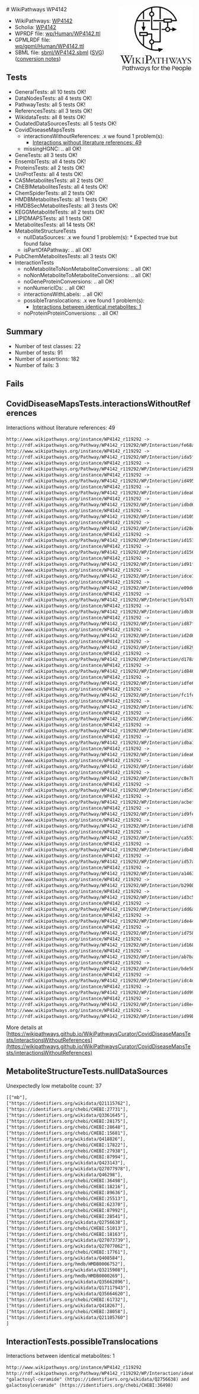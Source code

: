 <img style="float: right; width: 200px" src="../logo.png" />
# WikiPathways WP4142

* WikiPathways: [WP4142](https://identifiers.org/wikipathways:WP4142)
* Scholia: [WP4142](https://scholia.toolforge.org/wikipathways/WP4142)
* WPRDF file: [wp/Human/WP4142.ttl](../wp/Human/WP4142.ttl)
* GPMLRDF file: [wp/gpml/Human/WP4142.ttl](../wp/gpml/Human/WP4142.ttl)
* SBML file: [sbml/WP4142.sbml](../sbml/WP4142.sbml) ([SVG](../sbml/WP4142.svg)) ([conversion notes](../sbml/WP4142.txt))

## Tests
* GeneralTests: all 10 tests OK!
* DataNodesTests: all 4 tests OK!
* PathwayTests: all 5 tests OK!
* ReferencesTests: all 3 tests OK!
* WikidataTests: all 8 tests OK!
* OudatedDataSourcesTests: all 5 tests OK!
* CovidDiseaseMapsTests
    * interactionsWithoutReferences: .x we found 1 problem(s):
        * [Interactions without literature references: 49](#9701cd47)
    * missingHGNC: .. all OK!
* GeneTests: all 3 tests OK!
* EnsemblTests: all 4 tests OK!
* ProteinsTests: all 2 tests OK!
* UniProtTests: all 4 tests OK!
* CASMetabolitesTests: all 2 tests OK!
* ChEBIMetabolitesTests: all 4 tests OK!
* ChemSpiderTests: all 2 tests OK!
* HMDBMetabolitesTests: all 1 tests OK!
* HMDBSecMetabolitesTests: all 3 tests OK!
* KEGGMetaboliteTests: all 2 tests OK!
* LIPIDMAPSTests: all 1 tests OK!
* MetabolitesTests: all 14 tests OK!
* MetaboliteStructureTests
    * nullDataSources: .x we found 1 problem(s):
            * Expected true but found false
    * isPartOfAPathway: .. all OK!
* PubChemMetabolitesTests: all 3 tests OK!
* InteractionTests
    * noMetaboliteToNonMetaboliteConversions: .. all OK!
    * noNonMetaboliteToMetaboliteConversions: .. all OK!
    * noGeneProteinConversions: .. all OK!
    * nonNumericIDs: .. all OK!
    * interactionsWithLabels: .. all OK!
    * possibleTranslocations: .x we found 1 problem(s):
        * [Interactions between identical metabolites: 1](#d59038c4)
    * noProteinProteinConversions: .. all OK!


## Summary

* Number of test classes: 22
* Number of tests: 91
* Number of assertions: 182
* Number of fails: 3

## Fails

<a name="9701cd47" />

## CovidDiseaseMapsTests.interactionsWithoutReferences

Interactions without literature references: 49
```
http://www.wikipathways.org/instance/WP4142_r119292 -> http://rdf.wikipathways.org/Pathway/WP4142_r119292/WP/Interaction/fe68a
http://www.wikipathways.org/instance/WP4142_r119292 -> http://rdf.wikipathways.org/Pathway/WP4142_r119292/WP/Interaction/ida5f5ce6e
http://www.wikipathways.org/instance/WP4142_r119292 -> http://rdf.wikipathways.org/Pathway/WP4142_r119292/WP/Interaction/id25b1ec2f
http://www.wikipathways.org/instance/WP4142_r119292 -> http://rdf.wikipathways.org/Pathway/WP4142_r119292/WP/Interaction/id495977f9
http://www.wikipathways.org/instance/WP4142_r119292 -> http://rdf.wikipathways.org/Pathway/WP4142_r119292/WP/Interaction/idea071e50
http://www.wikipathways.org/instance/WP4142_r119292 -> http://rdf.wikipathways.org/Pathway/WP4142_r119292/WP/Interaction/idbd638ee
http://www.wikipathways.org/instance/WP4142_r119292 -> http://rdf.wikipathways.org/Pathway/WP4142_r119292/WP/Interaction/id105d499e
http://www.wikipathways.org/instance/WP4142_r119292 -> http://rdf.wikipathways.org/Pathway/WP4142_r119292/WP/Interaction/id28ebcdd2
http://www.wikipathways.org/instance/WP4142_r119292 -> http://rdf.wikipathways.org/Pathway/WP4142_r119292/WP/Interaction/id151e281
http://www.wikipathways.org/instance/WP4142_r119292 -> http://rdf.wikipathways.org/Pathway/WP4142_r119292/WP/Interaction/id156a58cf
http://www.wikipathways.org/instance/WP4142_r119292 -> http://rdf.wikipathways.org/Pathway/WP4142_r119292/WP/Interaction/id91fff485
http://www.wikipathways.org/instance/WP4142_r119292 -> http://rdf.wikipathways.org/Pathway/WP4142_r119292/WP/Interaction/idce1de0ee
http://www.wikipathways.org/instance/WP4142_r119292 -> http://rdf.wikipathways.org/Pathway/WP4142_r119292/WP/Interaction/e09dd
http://www.wikipathways.org/instance/WP4142_r119292 -> http://rdf.wikipathways.org/Pathway/WP4142_r119292/WP/Interaction/b1478
http://www.wikipathways.org/instance/WP4142_r119292 -> http://rdf.wikipathways.org/Pathway/WP4142_r119292/WP/Interaction/idb362b296
http://www.wikipathways.org/instance/WP4142_r119292 -> http://rdf.wikipathways.org/Pathway/WP4142_r119292/WP/Interaction/id87fd0f1
http://www.wikipathways.org/instance/WP4142_r119292 -> http://rdf.wikipathways.org/Pathway/WP4142_r119292/WP/Interaction/id2d62af4b
http://www.wikipathways.org/instance/WP4142_r119292 -> http://rdf.wikipathways.org/Pathway/WP4142_r119292/WP/Interaction/id829e207b
http://www.wikipathways.org/instance/WP4142_r119292 -> http://rdf.wikipathways.org/Pathway/WP4142_r119292/WP/Interaction/d178a
http://www.wikipathways.org/instance/WP4142_r119292 -> http://rdf.wikipathways.org/Pathway/WP4142_r119292/WP/Interaction/id84610333
http://www.wikipathways.org/instance/WP4142_r119292 -> http://rdf.wikipathways.org/Pathway/WP4142_r119292/WP/Interaction/idfe6a398a
http://www.wikipathways.org/instance/WP4142_r119292 -> http://rdf.wikipathways.org/Pathway/WP4142_r119292/WP/Interaction/fc1fe
http://www.wikipathways.org/instance/WP4142_r119292 -> http://rdf.wikipathways.org/Pathway/WP4142_r119292/WP/Interaction/id763eee19
http://www.wikipathways.org/instance/WP4142_r119292 -> http://rdf.wikipathways.org/Pathway/WP4142_r119292/WP/Interaction/id66107209
http://www.wikipathways.org/instance/WP4142_r119292 -> http://rdf.wikipathways.org/Pathway/WP4142_r119292/WP/Interaction/id3816158c
http://www.wikipathways.org/instance/WP4142_r119292 -> http://rdf.wikipathways.org/Pathway/WP4142_r119292/WP/Interaction/idba12e019
http://www.wikipathways.org/instance/WP4142_r119292 -> http://rdf.wikipathways.org/Pathway/WP4142_r119292/WP/Interaction/idea6b51ca
http://www.wikipathways.org/instance/WP4142_r119292 -> http://rdf.wikipathways.org/Pathway/WP4142_r119292/WP/Interaction/idab9407b0
http://www.wikipathways.org/instance/WP4142_r119292 -> http://rdf.wikipathways.org/Pathway/WP4142_r119292/WP/Interaction/c8e78
http://www.wikipathways.org/instance/WP4142_r119292 -> http://rdf.wikipathways.org/Pathway/WP4142_r119292/WP/Interaction/id5d341db2
http://www.wikipathways.org/instance/WP4142_r119292 -> http://rdf.wikipathways.org/Pathway/WP4142_r119292/WP/Interaction/acbef
http://www.wikipathways.org/instance/WP4142_r119292 -> http://rdf.wikipathways.org/Pathway/WP4142_r119292/WP/Interaction/id9fec841
http://www.wikipathways.org/instance/WP4142_r119292 -> http://rdf.wikipathways.org/Pathway/WP4142_r119292/WP/Interaction/id7db6ace7
http://www.wikipathways.org/instance/WP4142_r119292 -> http://rdf.wikipathways.org/Pathway/WP4142_r119292/WP/Interaction/ca553
http://www.wikipathways.org/instance/WP4142_r119292 -> http://rdf.wikipathways.org/Pathway/WP4142_r119292/WP/Interaction/idb4b1834d
http://www.wikipathways.org/instance/WP4142_r119292 -> http://rdf.wikipathways.org/Pathway/WP4142_r119292/WP/Interaction/id57a8dec
http://www.wikipathways.org/instance/WP4142_r119292 -> http://rdf.wikipathways.org/Pathway/WP4142_r119292/WP/Interaction/a1463
http://www.wikipathways.org/instance/WP4142_r119292 -> http://rdf.wikipathways.org/Pathway/WP4142_r119292/WP/Interaction/b2908
http://www.wikipathways.org/instance/WP4142_r119292 -> http://rdf.wikipathways.org/Pathway/WP4142_r119292/WP/Interaction/id3c5ea101
http://www.wikipathways.org/instance/WP4142_r119292 -> http://rdf.wikipathways.org/Pathway/WP4142_r119292/WP/Interaction/idd6a02813
http://www.wikipathways.org/instance/WP4142_r119292 -> http://rdf.wikipathways.org/Pathway/WP4142_r119292/WP/Interaction/ide4433e58
http://www.wikipathways.org/instance/WP4142_r119292 -> http://rdf.wikipathways.org/Pathway/WP4142_r119292/WP/Interaction/id7583b73d
http://www.wikipathways.org/instance/WP4142_r119292 -> http://rdf.wikipathways.org/Pathway/WP4142_r119292/WP/Interaction/id168e5507
http://www.wikipathways.org/instance/WP4142_r119292 -> http://rdf.wikipathways.org/Pathway/WP4142_r119292/WP/Interaction/ab7ba
http://www.wikipathways.org/instance/WP4142_r119292 -> http://rdf.wikipathways.org/Pathway/WP4142_r119292/WP/Interaction/bde50
http://www.wikipathways.org/instance/WP4142_r119292 -> http://rdf.wikipathways.org/Pathway/WP4142_r119292/WP/Interaction/idc4d94f4f
http://www.wikipathways.org/instance/WP4142_r119292 -> http://rdf.wikipathways.org/Pathway/WP4142_r119292/WP/Interaction/idd99d437a
http://www.wikipathways.org/instance/WP4142_r119292 -> http://rdf.wikipathways.org/Pathway/WP4142_r119292/WP/Interaction/id8e412679
http://www.wikipathways.org/instance/WP4142_r119292 -> http://rdf.wikipathways.org/Pathway/WP4142_r119292/WP/Interaction/id99b33493
```

More details at [https://wikipathways.github.io/WikiPathwaysCurator/CovidDiseaseMapsTests/interactionsWithoutReferences](https://wikipathways.github.io/WikiPathwaysCurator/CovidDiseaseMapsTests/interactionsWithoutReferences)

<a name="919041ce" />

## MetaboliteStructureTests.nullDataSources

Unexpectedly low metabolite count: 37
```
[["mb"],
["https://identifiers.org/wikidata/Q21115762"],
["https://identifiers.org/chebi/CHEBI:27731"],
["https://identifiers.org/wikidata/Q3361645"],
["https://identifiers.org/chebi/CHEBI:28175"],
["https://identifiers.org/chebi/CHEBI:28648"],
["https://identifiers.org/chebi/CHEBI:15681"],
["https://identifiers.org/wikidata/Q418826"],
["https://identifiers.org/chebi/CHEBI:17822"],
["https://identifiers.org/chebi/CHEBI:27938"],
["https://identifiers.org/chebi/CHEBI:87994"],
["https://identifiers.org/wikidata/Q423143"],
["https://identifiers.org/wikidata/Q27077978"],
["https://identifiers.org/wikidata/Q46298"],
["https://identifiers.org/chebi/CHEBI:36498"],
["https://identifiers.org/chebi/CHEBI:18216"],
["https://identifiers.org/chebi/CHEBI:89636"],
["https://identifiers.org/chebi/CHEBI:25513"],
["https://identifiers.org/chebi/CHEBI:62370"],
["https://identifiers.org/chebi/CHEBI:87992"],
["https://identifiers.org/chebi/CHEBI:28541"],
["https://identifiers.org/wikidata/Q2756638"],
["https://identifiers.org/chebi/CHEBI:51013"],
["https://identifiers.org/chebi/CHEBI:18163"],
["https://identifiers.org/wikidata/Q27073739"],
["https://identifiers.org/wikidata/Q27077062"],
["https://identifiers.org/chebi/CHEBI:17761"],
["https://identifiers.org/wikidata/Q408584"],
["https://identifiers.org/hmdb/HMDB0006752"],
["https://identifiers.org/wikidata/Q3215908"],
["https://identifiers.org/hmdb/HMDB0000269"],
["https://identifiers.org/wikidata/Q35662896"],
["https://identifiers.org/wikidata/Q17117943"],
["https://identifiers.org/wikidata/Q35664620"],
["https://identifiers.org/chebi/CHEBI:61732"],
["https://identifiers.org/wikidata/Q418267"],
["https://identifiers.org/chebi/CHEBI:28058"],
["https://identifiers.org/wikidata/Q21105760"]
]
```

<a name="d59038c4" />

## InteractionTests.possibleTranslocations

Interactions between identical metabolites: 1
```
http://www.wikipathways.org/instance/WP4142_r119292 http://rdf.wikipathways.org/Pathway/WP4142_r119292/WP/Interaction/idea071e50 "galactosyl-ceramide" (https://identifiers.org/wikidata/Q2756638) and 
galactosylceramide" (https://identifiers.org/chebi/CHEBI:36498)
```

